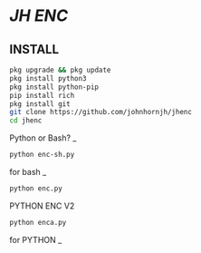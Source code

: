 # _JH ENC_

## INSTALL
```bash
pkg upgrade && pkg update
pkg install python3
pkg install python-pip
pip install rich
pkg install git
git clone https://github.com/johnhornjh/jhenc
cd jhenc
```

Python or Bash?
_
```bash
python enc-sh.py
```
for bash
_
```bash
python enc.py
```

PYTHON ENC V2
```bash
python enca.py
```

for PYTHON
_
